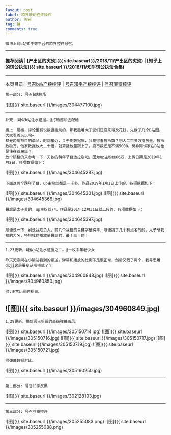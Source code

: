 ```yaml
---
layout: post
label: 跨界联动控评操作
author: 佚名
tag: 锤
comments: true
---
```


    微博上对b站知乎等平台的跨界控评号召。

---

#### 推荐阅读 | [产出区的灾殃]({{ site.baseurl }}/2018/11/产出区的灾殃) |  [知乎上的饼公执法]({{ site.baseurl }}/2018/11/知乎饼公执法合集) 
---

本页目录 \| [号召b站产粮控评](#dxjja) \| [号召知乎产粮控评](#dxjjb) \| [号召豆瓣控评](#dxjjc)


<a class="anchor" name="dxjja"></a>

    第一部分: 号召b站捧场
    
![图]({{ site.baseurl }}/images/304477100.jpg)

---

    补充: 疑似b站注水证据。@打瓶酱油去配醋
    
    接上一层楼，评论里有说数据能刷的，那我趁着太子党们还没来得及花钱，先截了几个B站图，大家看着玩玩哈~
    都是跨年节目的单品，时间接近，关于刷数据嘛，我觉得看投币数？别人二百多万播放量，投币数破万，他家数据放大二十倍，就算播放量跟上了，投币数还是不满5000，莫非阿饼家在B站也是住在贫民窟？
    放个镇楼的来参考一下，天依的跨年节目达拉崩吧，因为up主粉丝66万，上传日期是2019年1月2日，各项数据如下：

![图]({{ site.baseurl }}/images/304645287.jpg)

    下面这两个跨年节目，up主粉丝都是一千多，作品2019年1月1日上传的，各项数据如下：
    
![图]({{ site.baseurl }}/images/304645301.jpg)
![图]({{ site.baseurl }}/images/304645366.jpg)

    最后是太子爷的，up主粉丝74，作品是201年12月31日就上传的，各项数据如下：
    
![图]({{ site.baseurl }}/images/304645397.jpg)

    顺便说一下，别说我欺负人，前几个我搜的关键字是跨年，随便挑了几个有点名气的，太子爷我搜的大名，特地找的播放量最高的，最！高！的！


---

    1.23更新，疑似b站注水证据之二。@一枚中年老少女
    
    昨天无意间在小破站看到的推送，弹幕和播放的比例不是很正常，然后又截了两个，我寻思着dxjj这是要变话唠模式了？

![图]({{ site.baseurl }}/images/304960848.jpg)
![图]({{ site.baseurl }}/images/304960850.jpg)

    附:正常比例的视频。

![图]({{ site.baseurl }}/images/304960849.jpg)
---

    1.29更新，模仿润玉剪辑的高级弹幕画风。

![图]({{ site.baseurl }}/images/305150714.jpg)
![图]({{ site.baseurl }}/images/305150716.jpg)
![图]({{ site.baseurl }}/images/305150717.jpg)
![图]({{ site.baseurl }}/images/305150719.jpg)
![图]({{ site.baseurl }}/images/305150721.jpg)

    附弹幕数据对比。

![图]({{ site.baseurl }}/images/305160250.jpg)

---
    
<a class="anchor" name="dxjjb"></a>

    第二部分: 号召知乎反黑
    
![图]({{ site.baseurl }}/images/302128103.jpg) 

---
    
<a class="anchor" name="dxjjb"></a>

    第三部分: 号召豆瓣控评
    
![图]({{ site.baseurl }}/images/305255083.png) 
![图]({{ site.baseurl }}/images/305255088.png) 

